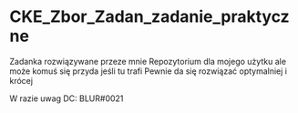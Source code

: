 # CKE_Zbor_Zadan_zadanie_praktyczne

Zadanka rozwiązywane przeze mnie
Repozytorium dla mojego użytku ale może komuś się przyda jeśli tu trafi
Pewnie da się rozwiązać optymalniej i krócej

W razie uwag DC: BLUR#0021
